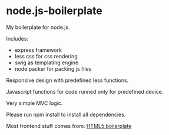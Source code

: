 node.js-boilerplate
===================

My boilerplate for node.js.

Includes:
  - express framework
  - less css for css rendering
  - swig as templating engine
  - node.packer for packing js files

Responsive design with predefined less functions.

Javascript functions for code runned only for predefined device.

Very simple MVC logic.

Please run npm install to install all dependencies.

Most frontend stuff comes from: [HTML5 boilerplate](http://html5boilerplate.com/)
